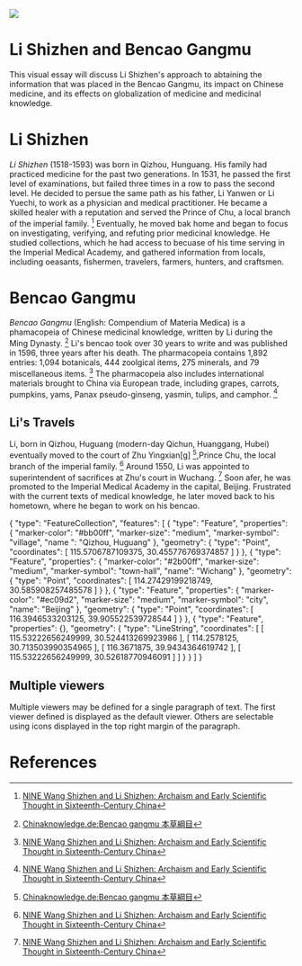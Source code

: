 <a href="https://juncture-digital.org"><img src="https://juncture-digital.org/images/ve-button.png"></a>

<param ve-config 
       title="Li Shizhen and Bencao Gangmu" 
       author="Joey Hayes"
       banner="https://upload.wikimedia.org/wikipedia/commons/d/d9/Li_Shizhen.jpg" 
       layout="vertical">

<!-- Entities discussed throughout the essay are typically defined before the essay text and
     are thus available in all text.  Entity identifiers (QIDs) can be found in either
     Wikipedia or Wikidata (https://www.wikidata.org)> -->

<param ve-entity eid=""> <!--  -->


# Li Shizhen and Bencao Gangmu

This visual essay will discuss Li Shizhen's approach to abtaining the information that was placed in the Bencao Gangmu, its impact on Chinese medicine, and its effects on globalization of medicine and medicinal knowledge.  
<param ve-image 
       region="1,26,422,329" url="https://archive.shine.cn/newsimage//NewsImage/2011/2011-07/2011-07-03/20110703_476008_01.jpg">

# Li Shizhen 

_Li Shizhen_ (1518-1593) was born in Qizhou, Hunguang. His family had practiced medicine for the past two generations. In 1531, he passed the first level of examinations, but failed three times in a row to pass the second level. He decided to persue the same path as his father, Li Yanwen or Li Yuechi, to work as a physician and medical practitioner. He became a skilled healer with a reputation and served the Prince of Chu, a local branch of the imperial family. [^1] Eventually, he moved bak home and began to focus on investigating, verifying, and refuting prior medicinal knowledge. He studied collections, which he had access to becuase of his time serving in the Imperial Medical Academy, and gathered information from locals, including oeasants, fishermen, travelers, farmers, hunters, and craftsmen.
<param ve-entity eid="Q698925"> <!-- Li Shizhen -->
<param ve-image 
       label="Li Shizhen" 
       description="Photo of Li Shizhen" 
       license="public domain" 
       url="http://en.hubei.gov.cn/culture/highlights/201512/W020151215617659546186.jpg">

# Bencao Gangmu

_Bencao Gangmu_ (English: Compendium of  Materia Medica) is a phamacopeia of Chinese medicinal knowledge, written by Li during the Ming Dynasty. [^2]  Li's bencao took over 30 years to write and was published in 1596, three years after his death. The pharmacopeia contains 1,892 entries: 1,094 botanicals, 444 zoolgical items, 275 minerals, and 79 miscellaneous items. [^1]  The pharmacopeia also includes international materials brought to China via European trade, including grapes, carrots, pumpkins, yams, Panax pseudo-ginseng, yasmin, tulips, and camphor. [^1]
<param ve-entity eid="Q816658"> <!-- Bencao Gangmu -->

<param ve-image 
       label="Bencao Gangmu" 
       description="Pages in the pharmacopeia: Bencao Gangmu" 
       license="public domain" 
       url="https://retrospectmagazinehca.files.wordpress.com/2021/04/kj2.jpeg?w=1024&h=580&crop=1">

## Li's Travels 
Li, born in Qizhou, Huguang (modern-day Qichun, Huanggang, Hubei) eventually moved to the court of Zhu Yingxian[g] [^2],Prince Chu, the local branch of the imperial family. [^1] Around 1550, Li was appointed to superintendent of sacrifices at Zhu's court in Wuchang. [^1] Soon afer, he was promoted to the Imperial Medical Academy in the capital, Beijing. Frustrated with the current texts of medical knowledge, he later moved back to his hometown, where he began to work on his bencao. 

<param ve-map center="" zoom="4" prefer-geojson>
{
  "type": "FeatureCollection",
  "features": [
    {
      "type": "Feature",
      "properties": {
        "marker-color": "#bb00ff",
        "marker-size": "medium",
        "marker-symbol": "village",
        "name ": "Qizhou, Huguang"
      },
      "geometry": {
        "type": "Point",
        "coordinates": [
          115.5706787109375,
          30.455776769374857
        ]
      }
    },
    {
      "type": "Feature",
      "properties": {
        "marker-color": "#2b00ff",
        "marker-size": "medium",
        "marker-symbol": "town-hall",
        "name": "Wichang"
      },
      "geometry": {
        "type": "Point",
        "coordinates": [
          114.27429199218749,
          30.585908257485578
        ]
      }
    },
    {
      "type": "Feature",
      "properties": {
        "marker-color": "#ec09d2",
        "marker-size": "medium",
        "marker-symbol": "city",
        "name": "Beijing"
      },
      "geometry": {
        "type": "Point",
        "coordinates": [
          116.3946533203125,
          39.905522539728544
        ]
      }
    },
    {
      "type": "Feature",
      "properties": {},
      "geometry": {
        "type": "LineString",
        "coordinates": [
          [
            115.53222656249999,
            30.524413269923986
          ],
          [
            114.2578125,
            30.713503990354965
          ],
          [
            116.3671875,
            39.9434364619742
          ],
          [
            115.53222656249999,
            30.52618770946091
          ]
        ]
      }
    }
  ]
}

<param ve-entity eid="Q10513920"> <!-- Qizhou, Huguang -->
<param ve-entity eid="Q1014420"> <!-- Wuchang -->
<param ve-entity eid="Q956"> <!-- Beijing -->
<param ve-entity eid="Q45634650"> <!-- Zhu Yingxian[g] -->

## Multiple viewers

Multiple viewers may be defined for a single paragraph of text.  The first viewer defined is displayed as the default viewer.  Others are selectable using icons displayed in the top right margin of the paragraph.
<param ve-image 
       
<param ve-entity eid="Q9903"> <!-- Ming Dynasty  -->

# References

[^1]: [NINE Wang Shizhen and Li Shizhen: Archaism and Early Scientific Thought in Sixteenth-Century China](https://www.jstor.org/stable/10.3998/mpub.3992087.14)
[^2]: [Chinaknowledge.de:Bencao gangmu 本草綱目](http://www.chinaknowledge.de/Literature/Science/bencaogangmu.html)



